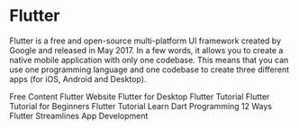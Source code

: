<DedicatedRoadmap
href='/flutter'
title='Flutter Roadmap'
description='Click to check the detailed Flutter Roadmap.'
/>

# Flutter

Flutter is a free and open-source multi-platform UI framework created by Google and released in May 2017. In a few words, it allows you to create a native mobile application with only one codebase. This means that you can use one programming language and one codebase to create three different apps (for iOS, Android and Desktop).

<ResourceGroupTitle>Free Content</ResourceGroupTitle>
<BadgeLink colorScheme='blue' badgeText='Official Website' href='https://flutter.dev'>Flutter Website</BadgeLink>
<BadgeLink colorScheme='blue' badgeText='Official Website' href='https://flutter.dev/multi-platform/desktop'>Flutter for Desktop</BadgeLink>
<BadgeLink colorScheme='yellow' badgeText='Read' href='https://www.w3adda.com/flutter-tutorial'>Flutter Tutorial</BadgeLink>
<BadgeLink colorScheme='green' badgeText='Course' href='https://www.youtube.com/watch?v=1ukSR1GRtMU&list=PL4cUxeGkcC9jLYyp2Aoh6hcWuxFDX6PBJ'>Flutter Tutorial for Beginners</BadgeLink>
<BadgeLink colorScheme='yellow' badgeText='Read' href='https://www.w3adda.com/flutter-tutorial'>Flutter Tutorial</BadgeLink>
<BadgeLink colorScheme='yellow' badgeText='Read' href='https://www.tutorialspoint.com/dart_programming/index.htm'>Learn Dart Programming</BadgeLink>
<BadgeLink colorScheme='yellow' badgeText='Read' href='https://thenewstack.io/12-ways-flutter-streamlines-app-development/'>12 Ways Flutter Streamlines App Development</BadgeLink>
